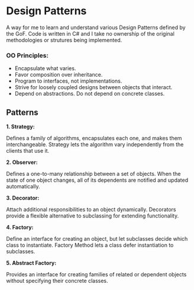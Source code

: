# Design Patterns

A way for me to learn and understand various Design Patterns defined by the GoF. Code is written in C# and I take no ownership of the original methodologies or strutures being implemented.

### OO Principles:

- Encapsulate what varies.
- Favor composition over inheritance.
- Program to interfaces, not implementations.
- Strive for loosely coupled designs between objects that interact.
- Depend on abstractions. Do not depend on concrete classes.

## Patterns

**1. Strategy:**

Defines a family of algorithms, encapsulates each one, and makes them interchangeable. Strategy lets the algorithm vary independently from the clients that use it.

**2. Observer:**

Defines a one-to-many relationship between a set of objects. When the state of one object changes, all of its dependents are notified and updated automatically.

**3. Decorator:**

Attach additional responsibilities to an object dynamically. Decorators provide a flexible alternative to subclassing for extending functionality.

**4. Factory:**

Define an interface for creating an object, but let subclasses decide which class to instantiate. Factory Method lets a class defer instantiation to subclasses.

**5. Abstract Factory:**

Provides an interface for creating families of related or dependent objects without specifying their concrete classes.
